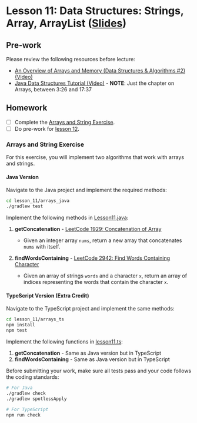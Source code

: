# Lesson 11: Data Structures: Strings, Array, ArrayList ([Slides](https://code-differently.github.io/code-society-25-2/slides/#/lesson_11))

## Pre-work

Please review the following resources before lecture:

* [An Overview of Arrays and Memory (Data Structures & Algorithms #2) (Video)](https://www.youtube.com/watch?v=pmN9ExDf3yQ)
* [Java Data Structures Tutorial (Video)](https://www.youtube.com/watch?v=8MmMm2-kJV8&t=206s) - **NOTE**: Just the chapter on Arrays, between 3:26 and 17:37

## Homework

- [ ] Complete the [Arrays and String Exercise](#arrays-and-string-exercise).
- [ ] Do pre-work for [lesson 12](/lesson_12/).

### Arrays and String Exercise

For this exercise, you will implement two algorithms that work with arrays and strings.

#### Java Version

Navigate to the Java project and implement the required methods:

```bash
cd lesson_11/arrays_java
./gradlew test
```

Implement the following methods in [Lesson11.java](./arrays_java/arrays_app/src/main/java/com/codedifferently/lesson11/Lesson11.java):

1. **getConcatenation** - [LeetCode 1929: Concatenation of Array](https://leetcode.com/problems/concatenation-of-array)
   - Given an integer array `nums`, return a new array that concatenates `nums` with itself.

2. **findWordsContaining** - [LeetCode 2942: Find Words Containing Character](https://leetcode.com/problems/find-words-containing-character/)
   - Given an array of strings `words` and a character `x`, return an array of indices representing the words that contain the character `x`.

#### TypeScript Version (Extra Credit)

Navigate to the TypeScript project and implement the same methods:

```bash
cd lesson_11/arrays_ts
npm install
npm test
```

Implement the following functions in [lesson11.ts](./arrays_ts/src/lesson11.ts):

1. **getConcatenation** - Same as Java version but in TypeScript
2. **findWordsContaining** - Same as Java version but in TypeScript

Before submitting your work, make sure all tests pass and your code follows the coding standards:

```bash
# For Java
./gradlew check
./gradlew spotlessApply

# For TypeScript
npm run check
```
